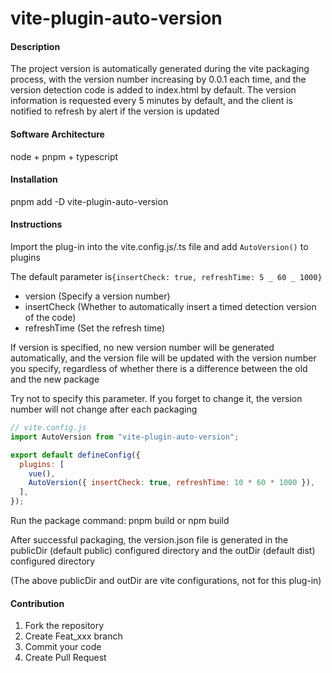 # vite-plugin-auto-version

#### Description

The project version is automatically generated during the vite packaging process, with the version number increasing by 0.0.1 each time, and the version detection code is added to index.html by default. The version information is requested every 5 minutes by default, and the client is notified to refresh by alert if the version is updated

#### Software Architecture

node + pnpm + typescript

#### Installation

pnpm add -D vite-plugin-auto-version

#### Instructions

Import the plug-in into the vite.config.js/.ts file and add `AutoVersion()` to plugins

The default parameter is`{insertCheck: true, refreshTime: 5 _ 60 _ 1000}`

- version (Specify a version number)
- insertCheck (Whether to automatically insert a timed detection version of the code)
- refreshTime (Set the refresh time)

If version is specified, no new version number will be generated automatically, and the version file will be updated with the version number you specify, regardless of whether there is a difference between the old and the new package

Try not to specify this parameter. If you forget to change it, the version number will not change after each packaging

```javascript
// vite.config.js
import AutoVersion from "vite-plugin-auto-version";

export default defineConfig({
  plugins: [
    vue(),
    AutoVersion({ insertCheck: true, refreshTime: 10 * 60 * 1000 }),
  ],
});
```

Run the package command: pnpm build or npm build

After successful packaging, the version.json file is generated in the publicDir (default public) configured directory and the outDir (default dist) configured directory

(The above publicDir and outDir are vite configurations, not for this plug-in)

#### Contribution

1.  Fork the repository
2.  Create Feat_xxx branch
3.  Commit your code
4.  Create Pull Request
